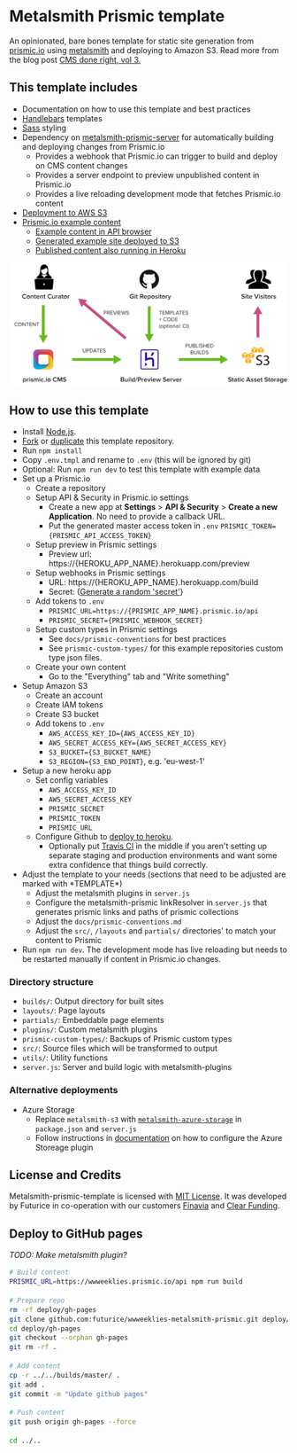 # Metalsmith Prismic template

An opinionated, bare bones template for static site generation from [prismic.io](https://prismic.io/) using [metalsmith](https://metalsmith.io/) and deploying to Amazon S3. Read more from the blog post [CMS done right, vol 3.](http://futurice.com/blog/cms-done-right-vol-3)

## This template includes

* Documentation on how to use this template and best practices
* [Handlebars](http://handlebarsjs.com/) templates
* [Sass](http://sass-lang.com/) styling
* Dependency on [metalsmith-prismic-server](https://github.com/futurice/metalsmith-prismic-server) for automatically building and deploying changes from Prismic.io
  * Provides a webhook that Prismic.io can trigger to build and deploy on CMS content changes
  * Provides a server endpoint to preview unpublished content in Prismic.io
  * Provides a live reloading development mode that fetches Prismic.io content
* [Deployment to AWS S3](https://github.com/mwishek/metalsmith-s3)
* [Prismic.io example content](https://metalsmith-prismic-template.prismic.io/)
  * [Example content in API browser](https://metalsmith-prismic-template.prismic.io/api/)
  * [Generated example site deployed to S3](http://metalsmith-prismic-template.futurice.com/)
  * [Published content also running in Heroku](https://metalsmith-prismic.herokuapp.com/builds/preview/master/)

![overview architecture](docs/architecture.png)

## How to use this template

* Install [Node.js](https://nodejs.org/en/download/).
* [Fork](https://help.github.com/articles/fork-a-repo/) or [duplicate](https://help.github.com/articles/duplicating-a-repository/) this template repository.
* Run `npm install`
* Copy `.env.tmpl` and rename to `.env` (this will be ignored by git)
* Optional: Run `npm run dev` to test this template with example data
* Set up a Prismic.io
  * Create a repository
  * Setup API & Security in Prismic.io settings
    * Create a new app at **Settings** > **API & Security** > **Create a new Application**. No need to provide a callback URL.
    * Put the generated master access token in `.env`
      `PRISMIC_TOKEN={PRISMIC_API_ACCESS_TOKEN}`
  * Setup preview in Prismic settings
    * Preview url: https://{HEROKU_APP_NAME}.herokuapp.com/preview
  * Setup webhooks in Prismic settings
    * URL: https://{HEROKU_APP_NAME}.herokuapp.com/build
    * Secret: {[Generate a random 'secret'](https://www.google.com/search?q=random+key+generator)}
  * Add tokens to `.env`
    * `PRISMIC_URL=https://{PRISMIC_APP_NAME}.prismic.io/api`
    * `PRISMIC_SECRET={PRISMIC_WEBHOOK_SECRET}`
  * Setup custom types in Prismic settings
    * See `docs/prismic-conventions` for best practices
    * See `prismic-custom-types/` for this example repositories custom type json files.
  * Create your own content
    * Go to the "Everything" tab and "Write something"
* Setup Amazon S3
  * Create an account
  * Create IAM tokens
  * Create S3 bucket
  * Add tokens to `.env`
    * `AWS_ACCESS_KEY_ID={AWS_ACCESS_KEY_ID}`
    * `AWS_SECRET_ACCESS_KEY={AWS_SECRET_ACCESS_KEY}`
    * `S3_BUCKET={S3_BUCKET_NAME}`
    * `S3_REGION={S3_END_POINT}`, e.g. 'eu-west-1'
* Setup a new heroku app
  * Set config variables
    * `AWS_ACCESS_KEY_ID`
    * `AWS_SECRET_ACCESS_KEY`
    * `PRISMIC_SECRET`
    * `PRISMIC_TOKEN`
    * `PRISMIC_URL`
  * Configure Github to [deploy to heroku](https://developer.github.com/guides/automating-deployments-to-integrators/).
    * Optionally put [Travis CI](https://docs.travis-ci.com/user/deployment/heroku/) in the middle if you aren't setting up separate staging and production environments and want some extra confidence that things build correctly.
* Adjust the template to your needs (sections that need to be adjusted are marked with \*TEMPLATE\*)
  * Adjust the metalsmith plugins in `server.js`
  * Configure the metalsmith-prismic linkResolver in `server.js` that generates prismic links and paths of prismic collections
  * Adjust the `docs/prismic-conventions.md`
  * Adjust the `src/`, `/layouts` and `partials/` directories' to match your content to Prismic
* Run `npm run dev`. The development mode has live reloading but needs to be restarted manually if content in Prismic.io changes.

### Directory structure

* `builds/`: Output directory for built sites
* `layouts/`: Page layouts
* `partials/`: Embeddable page elements
* `plugins/`: Custom metalsmith plugins
* `prismic-custom-types/`: Backups of Prismic custom types
* `src/`: Source files which will be transformed to output
* `utils/`: Utility functions
* `server.js`: Server and build logic with metalsmith-plugins

### Alternative deployments

 * Azure Storage
   * Replace `metalsmith-s3` with [`metalsmith-azure-storage`](https://github.com/futurice/metalsmith-azure-storage) in `package.json` and `server.js`
   * Follow instructions in [documentation](https://github.com/futurice/metalsmith-azure-storage) on how to configure the Azure Storeage plugin

## License and Credits

Metalsmith-prismic-template is licensed with [MIT License](LICENSE.md). It was developed by Futurice in co-operation with our customers [Finavia](http://www.finavia.fi/) and [Clear Funding](http://clearfunding.com/).

## Deploy to GitHub pages

*TODO: Make metalsmith plugin?*

``` bash
# Build content
PRISMIC_URL=https://wwweeklies.prismic.io/api npm run build

# Prepare repo
rm -rf deploy/gh-pages
git clone github.com:futurice/wwweeklies-metalsmith-prismic.git deploy/gh-pages
cd deploy/gh-pages
git checkout --orphan gh-pages
git rm -rf .

# Add content
cp -r ../../builds/master/ .
git add .
git commit -m "Update github pages"

# Push content
git push origin gh-pages --force

cd ../..
```
